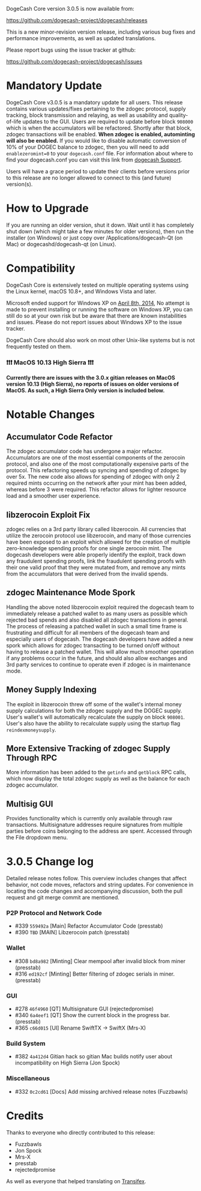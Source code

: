 DogeCash Core version 3.0.5 is now available from:

  <https://github.com/dogecash-project/dogecash/releases>

This is a new minor-revision version release, including various bug fixes and
performance improvements, as well as updated translations.

Please report bugs using the issue tracker at github:

  <https://github.com/dogecash-project/dogecash/issues>


Mandatory Update
==============

DogeCash Core v3.0.5 is a mandatory update for all users. This release contains various updates/fixes pertaining to the zdogec protocol, supply tracking, block transmission and relaying, as well as usability and quality-of-life updates to the GUI. Users are required to update before block `908000` which is when the accumulators will be refactored. Shortly after that block, zdogec transactions will be enabled. **When zdogec is enabled, autominting will also be enabled.** If you would like to disable automatic conversion of 10% of your DOGEC balance to zdogec, then you will need to add `enablezeromint=0` to your `dogecash.conf` file. For information about where to find your dogecash.conf you can visit this link from [dogecash Support](https://dogecash.freshdesk.com/support/solutions/articles/30000004664-where-are-my-wallet-dat-blockchain-and-configuration-conf-files-located-).

Users will have a grace period to update their clients before versions prior to this release are no longer allowed to connect to this (and future) version(s).


How to Upgrade
==============

If you are running an older version, shut it down. Wait until it has completely shut down (which might take a few minutes for older versions), then run the installer (on Windows) or just copy over /Applications/dogecash-Qt (on Mac) or dogecashd/dogecash-qt (on Linux).


Compatibility
==============

DogeCash Core is extensively tested on multiple operating systems using
the Linux kernel, macOS 10.8+, and Windows Vista and later.

Microsoft ended support for Windows XP on [April 8th, 2014](https://www.microsoft.com/en-us/WindowsForBusiness/end-of-xp-support),
No attempt is made to prevent installing or running the software on Windows XP, you
can still do so at your own risk but be aware that there are known instabilities and issues.
Please do not report issues about Windows XP to the issue tracker.

DogeCash Core should also work on most other Unix-like systems but is not
frequently tested on them.

### :exclamation::exclamation::exclamation: MacOS 10.13 High Sierra :exclamation::exclamation::exclamation:

**Currently there are issues with the 3.0.x gitian releases on MacOS version 10.13 (High Sierra), no reports of issues on older versions of MacOS. As such, a High Sierra Only version is included below.**


Notable Changes
===============

Accumulator Code Refactor
---------------------
The zdogec accumulator code has undergone a major refactor. Accumulators are one of the most essential components of the zerocoin protocol, and also one of the most computationally expensive parts of the protocol. This refactoring speeds up syncing and spending of zdogec by over 5x. The new code also allows for spending of zdogec with only 2 required mints occurring on the network after your mint has been added, whereas before 3 were required. This refactor allows for lighter resource load and a smoother user experience.

libzerocoin Exploit Fix
---------------------
zdogec relies on a 3rd party library called libzerocoin. All currencies that utilize the zerocoin protocol use libzerocoin, and many of those currencies have been exposed to an exploit which allowed for the creation of multiple zero-knowledge spending proofs for one single zerocoin mint. The dogecash developers were able properly identify the exploit, track down any fraudulent spending proofs, link the fraudulent spending proofs with their one valid proof that they were mutated from, and remove any mints from the accumulators that were derived from the invalid spends. 

zdogec Maintenance Mode Spork
---------------------
Handling the above noted libzerocoin exploit required the dogecash team to immediately release a patched wallet to as many users as possible which rejected bad spends and also disabled all zdogec transactions in general. The process of releasing a patched wallet in such a small time frame is frustrating and difficult for all members of the dogecash team and especially users of dogecash. The dogecash developers have added a new spork which allows for zdogec transacting to be turned on/off without having to release a patched wallet. This will allow much smoother operation if any problems occur in the future, and should also allow exchanges and 3rd party services to continue to operate even if zdogec is in maintenance mode.

Money Supply Indexing
---------------------
The exploit in libzerocoin threw off some of the wallet's internal money supply calculations for both the zdogec supply and the DOGEC supply. User's wallet's will automatically recalculate the supply on block `908001`. User's also have the ability to recalculate supply using the startup flag `reindexmoneysupply`.

More Extensive Tracking of zdogec Supply Through RPC
---------------------
More information has been added to the `getinfo` and `getblock` RPC calls, which now display the total zdogec supply as well as the balance for each zdogec accumulator.

Multisig GUI
---------------------
Provides functionality which is currently only available through raw transactions. Multisignature addresses require signatures from multiple parties before coins belonging to the address are spent. Accessed through the File dropdown menu.


3.0.5 Change log
=================

Detailed release notes follow. This overview includes changes that affect
behavior, not code moves, refactors and string updates. For convenience in locating
the code changes and accompanying discussion, both the pull request and
git merge commit are mentioned.

### P2P Protocol and Network Code
- #339 `559492a` [Main] Refactor Accumulator Code (presstab)
- #390 `TBD` [MAIN] Libzerocoin patch (presstab)

### Wallet
- #308 `bd8a982` [Minting] Clear mempool after invalid block from miner (presstab)
- #316 `ed192cf` [Minting] Better filtering of zdogec serials in miner. (presstab)

### GUI
- #278 `46f4960` [QT] Multisignature GUI (rejectedpromise)
- #340 `6a4eef1` [QT] Show the current block in the progress bar. (presstab)
- #365 `c66d015` [UI] Rename SwiftTX -> SwiftX (Mrs-X)

### Build System
- #382 `4a412d4` Gitian hack so gitian Mac builds notify user about incompatibility on High Sierra (Jon Spock)

### Miscellaneous
- #332 `0c2cd61` [Docs] Add missing archived release notes (Fuzzbawls)

Credits
=======

Thanks to everyone who directly contributed to this release:
- Fuzzbawls
- Jon Spock
- Mrs-X
- presstab
- rejectedpromise

As well as everyone that helped translating on [Transifex](https://www.transifex.com/projects/p/dogecash-project-translations/).